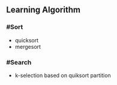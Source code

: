 ## Learning Algorithm

### #Sort

- quicksort
- mergesort


### #Search

- k-selection based on quiksort partition
